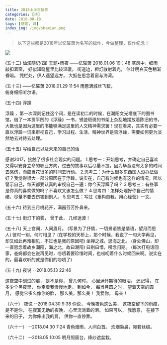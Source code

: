 ```yaml
---
title: 2018上半年拙作
categories: [诗]
date: 2018-08-18
tags: [随笔, 诗]
index_img: /img/shamian.png
---
```

>以下这些都是2018年以忆璀萧为名写的拙作，今做整理，仅作纪念！

<!--more-->

![](/img/shamian.png)

(五十二)
仙溪随记(四)
无题•雨夜
——忆璀萧 2018.01.06 19：48
寒风中，细雨敲扣着窗，
好似知晓屋里比较温暖。
街道边，橙灯散射着光，
估计明白天色稍渐昏暗。
凭栏处，伊人遥望远方，
大抵在思念着窗与海湾。

(五十三)
——忆璀萧 2018.01.29  11:54
雨惹满城丝飞絮，             
俯身细细听尔语。

(五十四)
浮躁

浮躁 ，第一次深刻记住这个词，是在读初二的时候，在潮阳文光塔底下的图书馆，借了一本贾平凹的《浮躁》一书，锈迹斑斑的书架上杂乱地摆放着陈旧的书，大抵也是因为这里的书能够满足这里的人文精神需求罢！现在看来，其实有必要一直以浮躁一词来审视自己，学习过程、生活、精神世界是否浮躁，需要如何更为淡然地去对待去处理。

(五十五)
写给自己以及未来的自己的话

感谢2017，接触了很多社会现实的问题。
1.思考一：开始思考，并确定自己喜欢又得以安身立命的职业方向，过去的故事以后尽量不提，因为毕竟没有太多的时间去感伤，而应当花很多的时间去行动。
2.思考二：为什么很多东西国人没办法做好？我觉得很大一部分原因在于浮躁。说实在，自己有时候也有这样的情况，所以警示自己，每天都要认真的审视自己一遍：你今天浮躁了吗？
3.思考三：有些事是你真的喜欢做的吗？不喜欢又该怎么做？
4.思考四：怎样处理好你自己的情绪，尽量不要去伤害到别人。
5.思考五：写过《重构自我，用心经营》一文。

(五十六)
待到三月桃花开，满园芬芳扑鼻来。

(五十七)
街灯下的雾，
曾于此，
几经迷渡！

(五十八)
天上宫阙，人间眉月。
(写景为了抒情，一切景语皆是情语，望月而思人)
彼时一别，何时相见？
(在学校的天桥上，那个时候，我说了一句大学再见，却又如此再难相见，不过也是我的原因吧)
坐禅之城，思海之北。
(身处佛山，却一直思念着故乡潮阳，海之北，故曰潮阳)
曰别曰惜，唠念归期。
(每次打电话回家，爸妈都会在说再见时，唠叨着要珍惜时间，也唠叨着什么时候回来啊。说实在的，最喜欢听的就是你们的唠叨了)

(五十九)
夜说
--2018.05.13 22:46

这夜空中划过的痕，
是不是你，
曾几何时，
心里满怀期待的眼泪。
还记得，
在多少个黑夜里，
你牵着我慢慢地走。
到如今，
每当月圆之时，
望着天空的圆月，
感觉它多么像你的脸，
那么美，那么美！
我爱你，
母亲！

（六十）
夜说
--2018.04.30 9:38
你说，
今晚夜色这么美，
这夜空留下的雨痕，
是不是你，
在寂寞无助的夜晚，
心里流淌着的泪。
如果可以，
我愿意，
在接下来的日子，
为你伸出我的肩，
供你一直停靠。

（六十一）
--2018.04.30 7:24
青色烟雨，人间白首。
炊烟袅袅，宛若丝绸。

（六十二）
--2018.05 10:05
明月照窗台，绛纱遮盆栽。

